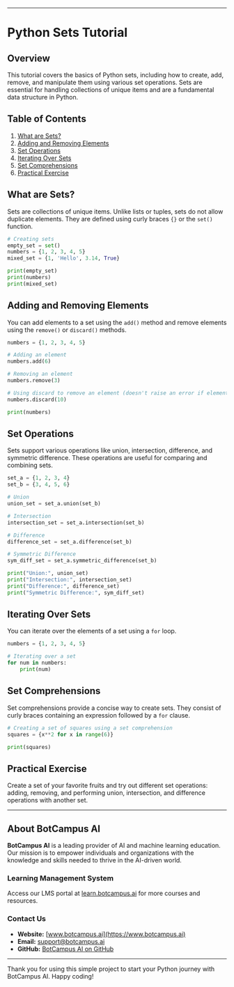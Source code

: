 
---

# Python Sets Tutorial

## Overview
This tutorial covers the basics of Python sets, including how to create, add, remove, and manipulate them using various set operations. Sets are essential for handling collections of unique items and are a fundamental data structure in Python.

## Table of Contents
1. [What are Sets?](#what-are-sets)
2. [Adding and Removing Elements](#adding-and-removing-elements)
3. [Set Operations](#set-operations)
4. [Iterating Over Sets](#iterating-over-sets)
5. [Set Comprehensions](#set-comprehensions)
6. [Practical Exercise](#practical-exercise)

## What are Sets?
Sets are collections of unique items. Unlike lists or tuples, sets do not allow duplicate elements. They are defined using curly braces `{}` or the `set()` function.

```python
# Creating sets
empty_set = set()
numbers = {1, 2, 3, 4, 5}
mixed_set = {1, 'Hello', 3.14, True}

print(empty_set)
print(numbers)
print(mixed_set)
```

## Adding and Removing Elements
You can add elements to a set using the `add()` method and remove elements using the `remove()` or `discard()` methods.

```python
numbers = {1, 2, 3, 4, 5}

# Adding an element
numbers.add(6)

# Removing an element
numbers.remove(3)

# Using discard to remove an element (doesn't raise an error if element is not found)
numbers.discard(10)

print(numbers)
```

## Set Operations
Sets support various operations like union, intersection, difference, and symmetric difference. These operations are useful for comparing and combining sets.

```python
set_a = {1, 2, 3, 4}
set_b = {3, 4, 5, 6}

# Union
union_set = set_a.union(set_b)

# Intersection
intersection_set = set_a.intersection(set_b)

# Difference
difference_set = set_a.difference(set_b)

# Symmetric Difference
sym_diff_set = set_a.symmetric_difference(set_b)

print("Union:", union_set)
print("Intersection:", intersection_set)
print("Difference:", difference_set)
print("Symmetric Difference:", sym_diff_set)
```

## Iterating Over Sets
You can iterate over the elements of a set using a `for` loop.

```python
numbers = {1, 2, 3, 4, 5}

# Iterating over a set
for num in numbers:
    print(num)
```

## Set Comprehensions
Set comprehensions provide a concise way to create sets. They consist of curly braces containing an expression followed by a `for` clause.

```python
# Creating a set of squares using a set comprehension
squares = {x**2 for x in range(6)}

print(squares)
```

## Practical Exercise
Create a set of your favorite fruits and try out different set operations: adding, removing, and performing union, intersection, and difference operations with another set.

---


## About BotCampus AI

**BotCampus AI** is a leading provider of AI and machine learning education. Our mission is to empower individuals and organizations with the knowledge and skills needed to thrive in the AI-driven world.

### Learning Management System

Access our LMS portal at [learn.botcampus.ai](https://learn.botcampus.ai) for more courses and resources.

### Contact Us

- **Website:** [www.botcampus.ai](https://www.botcampus.ai)
- **Email:** support@botcampus.ai
- **GitHub:** [BotCampus AI on GitHub](https://github.com/Bot-Campus-AI/Python-Fundamentals)

---

Thank you for using this simple project to start your Python journey with BotCampus AI. Happy coding!
```
